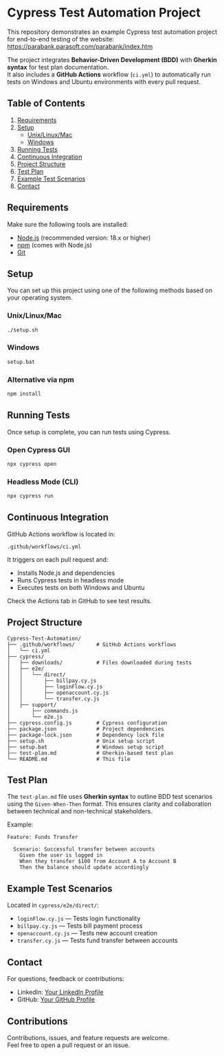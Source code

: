 # Cypress Test Automation Project

This repository demonstrates an example Cypress test automation project for end-to-end testing of the website:  
https://parabank.parasoft.com/parabank/index.htm

The project integrates **Behavior-Driven Development (BDD)** with **Gherkin syntax** for test plan documentation.  
It also includes a **GitHub Actions** workflow (`ci.yml`) to automatically run tests on Windows and Ubuntu environments with every pull request.

## Table of Contents

1. [Requirements](#requirements)
2. [Setup](#setup)
    - [Unix/Linux/Mac](#unixlinuxmac)
    - [Windows](#windows)
3. [Running Tests](#running-tests)
4. [Continuous Integration](#continuous-integration)
5. [Project Structure](#project-structure)
6. [Test Plan](#test-plan)
7. [Example Test Scenarios](#example-test-scenarios)
8. [Contact](#contact)

## Requirements

Make sure the following tools are installed:

- [Node.js](https://nodejs.org/) (recommended version: 18.x or higher)
- [npm](https://www.npmjs.com/) (comes with Node.js)
- [Git](https://git-scm.com/)

## Setup

You can set up this project using one of the following methods based on your operating system.

### Unix/Linux/Mac

```bash
./setup.sh
```

### Windows

```bash
setup.bat
```

### Alternative via npm

```bash
npm install
```

## Running Tests

Once setup is complete, you can run tests using Cypress.

### Open Cypress GUI

```bash
npx cypress open
```

### Headless Mode (CLI)

```bash
npx cypress run
```

## Continuous Integration

GitHub Actions workflow is located in:

```
.github/workflows/ci.yml
```

It triggers on each pull request and:

- Installs Node.js and dependencies
- Runs Cypress tests in headless mode
- Executes tests on both Windows and Ubuntu

Check the Actions tab in GitHub to see test results.

## Project Structure

```plaintext
Cypress-Test-Automation/
├── .github/workflows/       # GitHub Actions workflows
│   └── ci.yml
├── cypress/
│   ├── downloads/           # Files downloaded during tests
│   ├── e2e/
│   │   └── direct/
│   │       ├── billpay.cy.js
│   │       ├── loginFlow.cy.js
│   │       ├── openaccount.cy.js
│   │       └── transfer.cy.js
│   ├── support/
│       ├── commands.js
│       └── e2e.js
├── cypress.config.js        # Cypress configuration
├── package.json             # Project dependencies
├── package-lock.json        # Dependency lock file
├── setup.sh                 # Unix setup script
├── setup.bat                # Windows setup script
├── test-plan.md             # Gherkin-based test plan
└── README.md                # This file
```

## Test Plan

The `test-plan.md` file uses **Gherkin syntax** to outline BDD test scenarios using the `Given-When-Then` format. This ensures clarity and collaboration between technical and non-technical stakeholders.

Example:
```gherkin
Feature: Funds Transfer

  Scenario: Successful transfer between accounts
    Given the user is logged in
    When they transfer $100 from Account A to Account B
    Then the balance should update accordingly
```

## Example Test Scenarios

Located in `cypress/e2e/direct/`:

- `loginFlow.cy.js` — Tests login functionality
- `billpay.cy.js` — Tests bill payment process
- `openaccount.cy.js` — Tests new account creation
- `transfer.cy.js` — Tests fund transfer between accounts

## Contact

For questions, feedback or contributions:

- LinkedIn: [Your LinkedIn Profile](www.linkedin.com/in/rita-iacono)
- GitHub: [Your GitHub Profile](https://github.com/riacono91)

## Contributions

Contributions, issues, and feature requests are welcome.  
Feel free to open a pull request or an issue.
